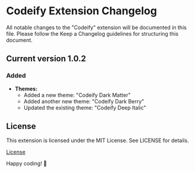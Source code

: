 # Codeify Extension Changelog

All notable changes to the "Codeify" extension will be documented in this file. Please follow the Keep a Changelog guidelines for structuring this document.

## Current version 1.0.2

### Added

- **Themes:**
  - Added a new theme: "Codeify Dark Matter"
  - Added another new theme: "Codeify Dark Berry"
  - Updated the existing theme: "Codeify Deep Italic"

## License

This extension is licensed under the MIT License. See LICENSE for details.

[License](LICENSE)

Happy coding! 🚀
